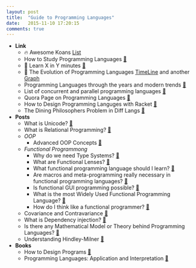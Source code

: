 ```yaml
---
layout: post
title:  "Guide to Programming Languages"
date:   2015-11-10 17:20:15
comments: true
---
```


- **Link**
    - :fire: Awesome Koans [List](https://github.com/ahmdrefat/awesome-koans/blob/master/koans-en.md)
    - How to Study Programming Languages [:link:](http://cs.lmu.edu/~ray/notes/howtostudyprogramminglanguages/)
    - :raised_hands: Learn X in Y minutes [:link:](http://learnxinyminutes.com/)
    - :raised_hands: The Evolution of Programming Languages [TimeLine](https://en.wikipedia.org/wiki/Timeline_of_programming_languages) and another [Graph](http://www.levenez.com/lang/lang_a4.pdf)
    - Programming Languages through the years and modern trends [:link:](https://en.wikipedia.org/wiki/History_of_programming_languages)
    - List of concurrent and parallel programming languages [:link:](https://en.wikipedia.org/wiki/List_of_concurrent_and_parallel_programming_languages)
    - Quora Page on Programming Languages [:link:](https://www.quora.com/Programming-Languages)
    - How to Design Programming Languges with Racket [:link:](http://docs.racket-lang.org/htdp-langs/index.html?q=if)
    - The Dining Philosophers Problem in Diff Langs [:link:](http://rosettacode.org/wiki/Dining_philosophers)
- **Posts**
    - What is Unicode? [:link:](http://unicode.org/standard/WhatIsUnicode.html)
    - What is Relational Programming? [:link:](http://c2.com/cgi/wiki?RelationalProgrammingLanguage)
    - *OOP*
      - Advanced OOP Concepts [:floppy_disk:](http://www.slideshare.net/sangharshcs/advance-oops-concepts-8752156)
    - *Functional Programmong*
        - Why do we need Type Systems? [:link:](https://www.quora.com/Why-do-programming-languages-use-type-systems)
        - What are Functional Lenses? [:link:](http://stackoverflow.com/questions/8307370/functional-lenses)
        - What functional programming language should I learn? [:link:](https://www.quora.com/Functional-Programming/Should-I-learn-F-Haskell-Scala-or-Clojure)
        - Are macros and meta-programming really necessary in functional programming languages? [:link:](https://www.quora.com/Are-macros-and-meta-programming-really-necessary-in-functional-programming-languages)
        - Is functional GUI programming possible? [:link:](http://stackoverflow.com/questions/2672791/is-functional-gui-programming-possible?rq=1)
        - What is the most Widely Used Functional Programming Language? [:link:](https://www.quora.com/Functional-Programming/Which-is-the-most-widely-used-functional-programming-language-today-Oct-2014)
        - How do I think like a functional programmer? [:link:](https://www.quora.com/How-can-I-learn-to-think-like-a-functional-programmer)
    - Covariance and Contravariance [:page_facing_up:](https://www.stephanboyer.com/post/39/covariance-and-contravariance)
    - What is Dependency injection? [:link:](http://stackoverflow.com/questions/130794/what-is-dependency-injection?rq=1)
    - Is there any Mathematical Model or Theory behind Programming Languages? [:link:](http://stackoverflow.com/questions/2469824/is-there-any-mathematical-model-or-theory-behind-programming-languages/2473690#2473690)
    - Understanding Hindley-Milner [:link:](http://stackoverflow.com/questions/12532552/what-part-of-milner-hindley-do-you-not-understand?rq=1)
- **Books**
    - How to Design Programs [:book:](http://www.ccs.neu.edu/home/matthias/HtDP2e/index.html)
    - Programming Languages: Application and Interpretation [:book:](http://cs.brown.edu/courses/cs173/2012/book/index.html)
